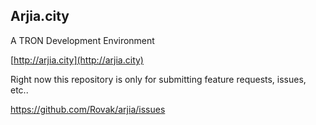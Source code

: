 ## Arjia.city

A TRON Development Environment

[http://arjia.city](http://arjia.city)

Right now this repository is only for submitting feature requests, issues, etc..

https://github.com/Rovak/arjia/issues
